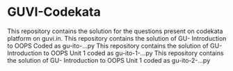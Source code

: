 # GUVI-Codekata
This repository contains the solution for the questions present on codekata platform on guvi.in.
This repository contains the solution of GU- Introduction to OOPS Coded as gu-ito-...py
This repository contains the solution of GU- Introduction to OOPS  Unit 1 coded as gu-ito-1-...py
This repository contains the solution of GU- Introduction to OOPS  Unit 1 coded as gu-ito-2-...py